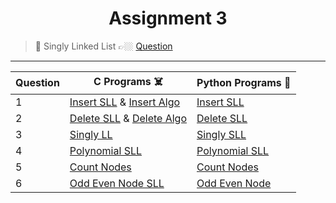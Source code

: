 <h1 align="center"> Assignment 3 </h1>

>💠 Singly Linked List 👉🏼 [Question](https://github.com/saha-indranil/DSA01/blob/main/Questions/Assignment-3%40DSALAB.txt)

---


| Question | C Programs ☠️ | Python Programs 🐍 |
| ---------|--------------|--------------------|
| 1 | [Insert SLL](https://github.com/saha-indranil/DSA01/blob/main/Linked%20List/C%20Programs%20%E2%98%A0%EF%B8%8F/Singly/insert_LL.c) & [Insert Algo](https://github.com/saha-indranil/DSA01/blob/main/Linked%20List/Algorithms%20%F0%9F%93%9D/InsertAlgo.txt) | [Insert SLL](https://github.com/saha-indranil/DSA01/blob/main/Linked%20List/Python%20Programs%20%F0%9F%90%8D/Singly/insert_SL.py)     |
| 2 | [Delete SLL](https://github.com/saha-indranil/DSA01/blob/main/Linked%20List/C%20Programs%20%E2%98%A0%EF%B8%8F/Singly/delete_LL.c) & [Delete Algo](https://github.com/saha-indranil/DSA01/blob/main/Linked%20List/Algorithms%20%F0%9F%93%9D/DeleteAlgo.txt) | [Delete SLL](https://github.com/saha-indranil/DSA01/blob/main/Linked%20List/Python%20Programs%20%F0%9F%90%8D/Singly/delete_SL.py)     |
| 3 | [Singly LL](https://github.com/saha-indranil/DSA01/blob/main/Linked%20List/C%20Programs%20%E2%98%A0%EF%B8%8F/Singly/singly_LL.c)                   | [Singly SLL](https://github.com/saha-indranil/DSA01/blob/main/Linked%20List/Python%20Programs%20%F0%9F%90%8D/Singly/singly_LL.py)     |
| 4 | [Polynomial SLL](https://github.com/saha-indranil/DSA01/blob/main/Linked%20List/C%20Programs%20%E2%98%A0%EF%B8%8F/Singly/polynomial_LL.c)               | [Polynomial SLL](https://github.com/saha-indranil/DSA01/blob/main/Linked%20List/Python%20Programs%20%F0%9F%90%8D/Singly/polynomial_SL.py) |
| 5 | [Count Nodes](https://github.com/saha-indranil/DSA01/blob/main/Linked%20List/C%20Programs%20%E2%98%A0%EF%B8%8F/Singly/countNodes.c)                 | [Count Nodes](https://github.com/saha-indranil/DSA01/blob/main/Linked%20List/Python%20Programs%20%F0%9F%90%8D/Singly/countNodes.py)   |
| 6 | [Odd Even Node SLL](https://github.com/saha-indranil/DSA01/blob/main/Linked%20List/C%20Programs%20%E2%98%A0%EF%B8%8F/Singly/oddEvenNode_LL.c)              | [Odd Even Node](https://github.com/saha-indranil/DSA01/blob/main/Linked%20List/Python%20Programs%20%F0%9F%90%8D/Singly/oddEvenNode.py)   |
